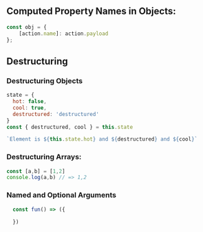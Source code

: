 ## Computed Property Names in Objects:

```js
const obj = {
    [action.name]: action.payload
};
```

## Destructuring

### Destructuring Objects
```js
state = {
  hot: false,
  cool: true,
  destructured: 'destructured'
}
const { destructured, cool } = this.state

`Element is ${this.state.hot} and ${destructured} and ${cool}`
```

### Destructuring Arrays:
```js
const [a,b] = [1,2]
console.log(a,b) // => 1,2
```

### Named and Optional Arguments 

```js
  const fun() => ({ 
  
  })
```
